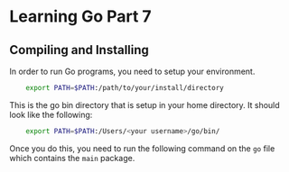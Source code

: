 # Learning Go Part 7

## Compiling and Installing

In order to run Go programs, you need to setup your environment.

```sh
    export PATH=$PATH:/path/to/your/install/directory
```

This is the go bin directory that is setup in your home directory. It should look like the following:

```sh
    export PATH=$PATH:/Users/<your username>/go/bin/
```

Once you do this, you need to run the following command on the `go` file which contains the `main` package.